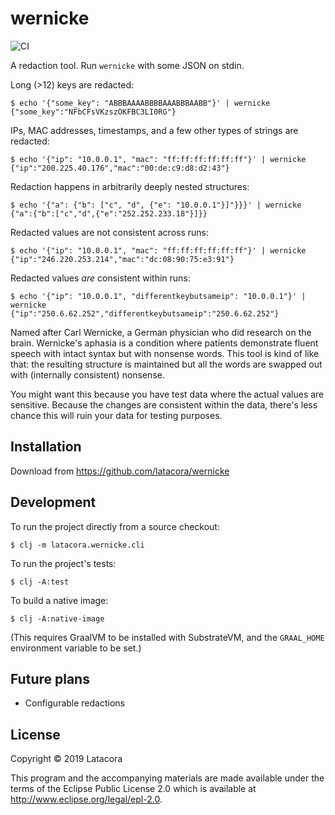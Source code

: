 # wernicke

![CI](https://github.com/latacora/wernicke/workflows/CI/badge.svg)

A redaction tool. Run `wernicke` with some JSON on stdin.

Long (>12) keys are redacted:

    $ echo '{"some_key": "ABBBAAAABBBBAAABBBAABB"}' | wernicke
    {"some_key":"NFbCFsVKzszOKFBC3LI0RG"}

IPs, MAC addresses, timestamps, and a few other types of strings are redacted:

    $ echo '{"ip": "10.0.0.1", "mac": "ff:ff:ff:ff:ff:ff"}' | wernicke
    {"ip":"200.225.40.176","mac":"00:de:c9:d8:d2:43"}

Redaction happens in arbitrarily deeply nested structures:

    $ echo '{"a": {"b": ["c", "d", {"e": "10.0.0.1"}]"}}}' | wernicke
    {"a":{"b":["c","d",{"e":"252.252.233.18"}]}}

Redacted values are not consistent across runs:

    $ echo '{"ip": "10.0.0.1", "mac": "ff:ff:ff:ff:ff:ff"}' | wernicke
    {"ip":"246.220.253.214","mac":"dc:08:90:75:e3:91"}

Redacted values _are_ consistent within runs:

    $ echo '{"ip": "10.0.0.1", "differentkeybutsameip": "10.0.0.1"}' | wernicke
    {"ip":"250.6.62.252","differentkeybutsameip":"250.6.62.252"}

Named after Carl Wernicke, a German physician who did research on the brain.
Wernicke's aphasia is a condition where patients demonstrate fluent speech with
intact syntax but with nonsense words. This tool is kind of like that: the
resulting structure is maintained but all the words are swapped out with
(internally consistent) nonsense.

You might want this because you have test data where the actual values are
sensitive. Because the changes are consistent within the data, there's less
chance this will ruin your data for testing purposes.

## Installation

Download from https://github.com/latacora/wernicke

## Development

To run the project directly from a source checkout:

    $ clj -m latacora.wernicke.cli

To run the project's tests:

    $ clj -A:test

To build a native image:

    $ clj -A:native-image

(This requires GraalVM to be installed with SubstrateVM, and the `GRAAL_HOME`
environment variable to be set.)

## Future plans

- Configurable redactions

## License

Copyright © 2019 Latacora

This program and the accompanying materials are made available under the terms
of the Eclipse Public License 2.0 which is available at
http://www.eclipse.org/legal/epl-2.0.
